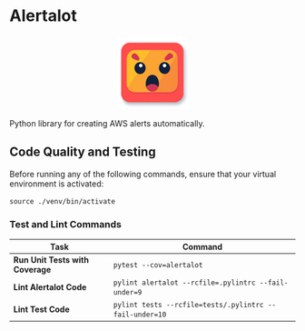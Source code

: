 # Alertalot

<p align="center">
  <img src="docs/alertalot-logo.png" alt="Alertalot Logo" width="128">
</p>

Python library for creating AWS alerts automatically. 


## Code Quality and Testing

Before running any of the following commands, ensure that your virtual environment is activated:

```
source ./venv/bin/activate
```

### Test and Lint Commands

| Task                             | Command                                                 |
|----------------------------------|---------------------------------------------------------|
| **Run Unit Tests with Coverage** | `pytest --cov=alertalot`                                |
| **Lint Alertalot Code**          | `pylint alertalot --rcfile=.pylintrc --fail-under=9`    |
| **Lint Test Code**               | `pylint tests --rcfile=tests/.pylintrc --fail-under=10` |

